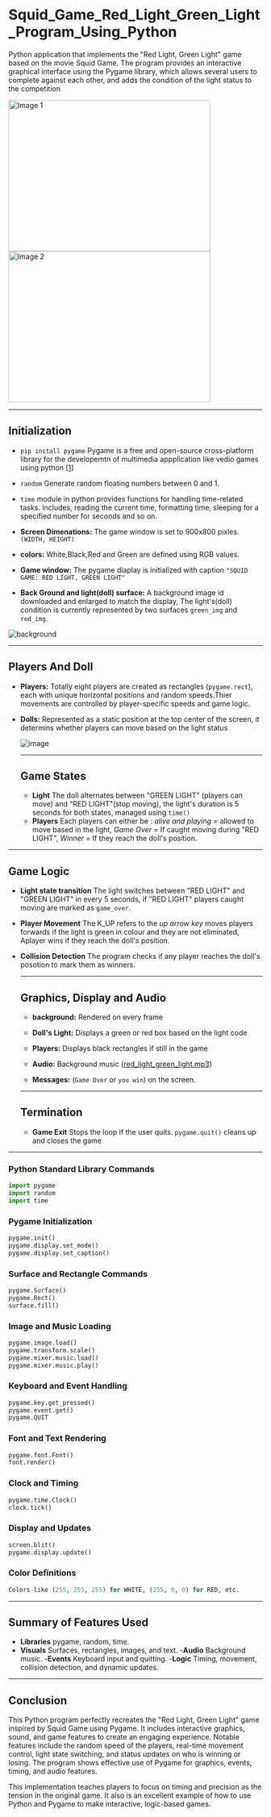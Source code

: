 
# Squid_Game_Red_Light_Green_Light_Program_Using_Python
Python application that implements the  "Red Light, Green Light" game based on the movie Squid Game. The program provides an interactive graphical interface using the Pygame library, which allows several users to complete against each other, and adds the condition of the light status to the competition

<img src="https://github.com/user-attachments/assets/adbfc857-f130-44cd-87cf-f770452a1034" alt="Image 1" width="400" height="300">

<img src="https://github.com/user-attachments/assets/82e37fe8-589a-4106-bafb-eb0ac8908861" alt="Image 2" width="400" height="300">

___
## Initialization

- `pip install pygame`
Pygame is a free and open-source cross-platform library for the developemtn of multimedia appplication like vedio games using python [[1]](https://www.geeksforgeeks.org/how-to-install-pygame-in-windows/)

- `random` Generate random floating numbers between 0 and 1.
- `time` module in python provides functions for handling time-related tasks. Includes,
      reading the current time,
      formatting time,
      sleeping for a specified number for seconds and so on.

- **Screen Dimenations:** The game window is set to 900x800 pixles.`(WIDTH, HEIGHT)`
- **colors:** White,Black,Red and Green are defined using RGB values.
- **Game window:** The pygame diaplay is initialized with caption `"SQUID GAME: RED LIGHT, GREEN LIGHT"`
- **Back Ground and light(doll) surface:** A background image id downloaded and enlarged to match the display, The light's(doll) condition is currently represented by two surfaces `green_img` and `red_img`.
  
![background](https://github.com/user-attachments/assets/88c0d4ff-9bca-4a39-be81-ddd0811f3569)

___
## Players And Doll

- **Players:** Totally eight players are created as rectangles (`pygame.rect`), each with unique horizontal positions and random speeds.Thier movements are controlled by player-specific speeds and game logic.
- **Dolls:** Represented as a static position at the top center of the screen, it determins whether players can move based on the light status

  ![image](https://github.com/user-attachments/assets/1190d2f7-d299-4b4e-b895-8c2352bbde4e)

  ___

  ## Game States

  - **Light** The doll alternates between "GREEN LIGHT" (players can move) and "RED LIGHT"(stop moving), the light's duration is 5 seconds for both states, managed using `time()`
  - **Players** Each players can either be : *alive and playing* = allowed to move based in the light, *Game Over* = If caught moving during "RED LIGHT", *Winner* = If they reach the doll's position.

___

## Game Logic 

- **Light state transition** The light switches between "RED LIGHT" and "GREEN LIGHT" in every 5 seconds, if "RED LIGHT" players caught moving are marked as `game_over`.
- **Player Movement** The K_UP refers to the *up arrow key* moves players forwards if the light is green in colour and they are not eliminated, Aplayer wins if they reach the doll's position.
- **Collision Detection** The program checks if any player reaches the doll's posotion to mark them as winners.

  ___

  ## Graphics, Display and Audio

  - **background:** Rendered on every frame
  - **Doll's Light:** Displays a green or red box based on the light code
  - **Players:** Displays black rectangles if still in the game
  - **Audio:** Background music ([red_light_green_light.mp3](c:\Users\rdeva\Downloads\red_light_green_light.mp3))

  - **Messages:** (`Game Over` or `you win`) on the screen.

  ___

  ## Termination

  - **Game Exit** Stops the loop if the user quits. `pygame.quit()` cleans up and closes the game

___

### Python Standard Library Commands
```python
import pygame
import random
import time
```
### Pygame Initialization
```python
pygame.init()
pygame.display.set_mode()
pygame.display.set_caption()
```
### Surface and Rectangle Commands
```python
pygame.Surface()
pygame.Rect()
surface.fill()
```
### Image and Music Loading
```python
pygame.image.load()
pygame.transform.scale()
pygame.mixer.music.load()
pygame.mixer.music.play()
```
### Keyboard and Event Handling
```python
pygame.key.get_pressed()
pygame.event.get()
pygame.QUIT
```
### Font and Text Rendering
```python
pygame.font.Font()
font.render()
```
### Clock and Timing
```python
pygame.time.Clock()
clock.tick()
```
### Display and Updates
```python
screen.blit()
pygame.display.update()
```
### Color Definitions
```python
Colors like (255, 255, 255) for WHITE, (255, 0, 0) for RED, etc.
```

___

## Summary of Features Used
- **Libraries** pygame, random, time.
- **Visuals** Surfaces, rectangles, images, and text.
-**Audio** Background music.
-**Events** Keyboard input and quitting.
  -**Logic** Timing, movement, collision detection, and dynamic updates.

___

## Conclusion 

This Python program perfectly recreates the "Red Light, Green Light" game inspired by Squid Game using Pygame. It includes interactive graphics, sound, and game features to create an engaging experience. Notable features include the random speed of the players, real-time movement control, light state switching, and status updates on who is winning or losing. The program shows effective use of Pygame for graphics, events, timing, and audio features.

This implementation teaches players to focus on timing and precision as the tension in the original game. It also is an excellent example of how to use Python and Pygame to make interactive, logic-based games.
  

  

